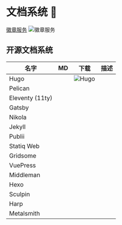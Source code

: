 # 文档系统 👋

[徽章服务](https://github.com/badges/shields) ![徽章服务](https://img.shields.io/github/stars/badges/shields?style=social)

## 开源文档系统

| 名字            | MD  | 下载          | 描述 |
| --------------- | --- | ------------- | ---- |
| Hugo            |     | ![Hugo][hugo] |      |
| Pelican         |     |               |      |
| Eleventy (11ty) |     |               |      |
| Gatsby          |     |               |      |
| Nikola          |     |               |      |
| Jekyll          |     |               |      |
| Publii          |     |               |      |
| Statiq Web      |     |               |      |
| Gridsome        |     |               |      |
| VuePress        |     |               |      |
| Middleman       |     |               |      |
| Hexo            |     |               |      |
| Sculpin         |     |               |      |
| Harp            |     |               |      |
| Metalsmith      |     |               |      |

[hugo]: https://img.shields.io/github/stars/gohugoio/hugo?style=social
